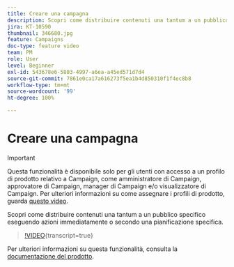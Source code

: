```yaml
---
title: Creare una campagna
description: Scopri come distribuire contenuti una tantum a un pubblico specifico eseguendo azioni immediatamente o secondo una pianificazione specifica.
jira: KT-10590
thumbnail: 346680.jpg
feature: Campaigns
doc-type: feature video
team: PM
role: User
level: Beginner
exl-id: 543678e6-5803-4997-a6ea-a45ed571d7d4
source-git-commit: 7861e0ca17a616273f5ea1b4d850310f1f4ec8b8
workflow-type: tm+mt
source-wordcount: '99'
ht-degree: 100%

---
```


# Creare una campagna

>[!IMPORTANT]
>
>Questa funzionalità è disponibile solo per gli utenti con accesso a un profilo di prodotto relativo a Campaign, come amministratore di Campaign, approvatore di Campaign, manager di Campaign e/o visualizzatore di Campaign. Per ulteriori informazioni su come assegnare i profili di prodotto, guarda [questo video](/help/set-up-access/access-management.md).

Scopri come distribuire contenuti una tantum a un pubblico specifico eseguendo azioni immediatamente o secondo una pianificazione specifica.

>[!VIDEO](https://video.tv.adobe.com/v/346680?quality=12&learn=on){transcript=true}

Per ulteriori informazioni su questa funzionalità, consulta la [documentazione del prodotto](https://experienceleague.adobe.com/docs/journey-optimizer/using/campaigns/get-started-with-campaigns.html?lang=it).
